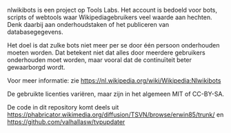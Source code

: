 nlwikibots is een project op Tools Labs. Het account is bedoeld voor bots, scripts of webtools waar Wikipediagebruikers veel waarde aan hechten. Denk daarbij aan onderhoudstaken of het publiceren van databasegegevens.

Het doel is dat zulke bots niet meer per se door één persoon onderhouden moeten worden. Dat betekent niet dat alles door meerdere gebruikers onderhouden moet worden, maar vooral dat de continuïteit beter gewaarborgd wordt.

Voor meer informatie: zie https://nl.wikipedia.org/wiki/Wikipedia:Nlwikibots

De gebruikte licenties variëren, maar zijn in het algemeen MIT of CC-BY-SA.

De code in dit repository komt deels uit https://phabricator.wikimedia.org/diffusion/TSVN/browse/erwin85/trunk/ en https://github.com/valhallasw/tvpupdater
